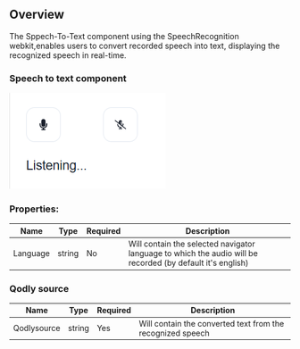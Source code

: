 ## Overview

The Sppech-To-Text component using the SpeechRecognition webkit,enables users to convert recorded speech into text, displaying the recognized speech in real-time.

### Speech to text component

![alt text](public/SpeechToText.png)


### Properties:

| Name        | Type             | Required | Description                                                               |
| ----------- | ---------------- | -------- | ------------------------------------------------------------------------- |
| Language | string | No      | Will contain the selected navigator language to which the audio will be recorded (by default it's english) |

### Qodly source

| Name        | Type             | Required | Description                                                               |
| ----------- | ---------------- | -------- | ------------------------------------------------------------------------- |
| Qodlysource | string | Yes      | Will contain the converted text from the recognized speech |

